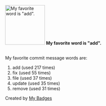 <img src="https://my-badges.github.io/my-badges/favorite-word.png" alt="My favorite word is &quot;add&quot;." title="My favorite word is &quot;add&quot;." width="128">
<strong>My favorite word is &quot;add&quot;.</strong>
<br><br>

My favorite commit message words are:

1. add (used 217 times)
2. fix (used 55 times)
3. file (used 37 times)
4. update (used 35 times)
5. remove (used 31 times)


Created by <a href="https://github.com/my-badges/my-badges">My Badges</a>